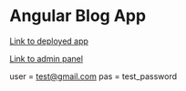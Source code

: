 # Angular Blog App

 [Link to deployed app](https://test-angular-project-fa5bf.web.app)

[Link to admin panel](https://test-angular-project-fa5bf.web.app/admin) 

user = test@gmail.com pas = test_password
